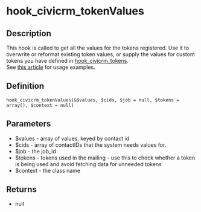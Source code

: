 # hook_civicrm_tokenValues

## Description

This hook is called to get all the values for the tokens registered. Use
it to overwrite or reformat existing token values, or supply the values
for custom tokens you have defined in
[hook_civicrm_tokens](/hooks/hook_civicrm_tokens).\
 See [this
article](https://civicrm.org/blog/colemanw/create-your-own-tokens-for-fun-and-profit) for
usage examples.

## Definition

    hook_civicrm_tokenValues(&$values, $cids, $job = null, $tokens = array(), $context = null)

## Parameters

-   $values - array of values, keyed by contact id
-   $cids - array of contactIDs that the system needs values for.
-   $job - the job_id
-   $tokens - tokens used in the mailing - use this to check whether a
    token is being used and avoid fetching data for unneeded tokens
-   $context - the class name

## Returns

-   null